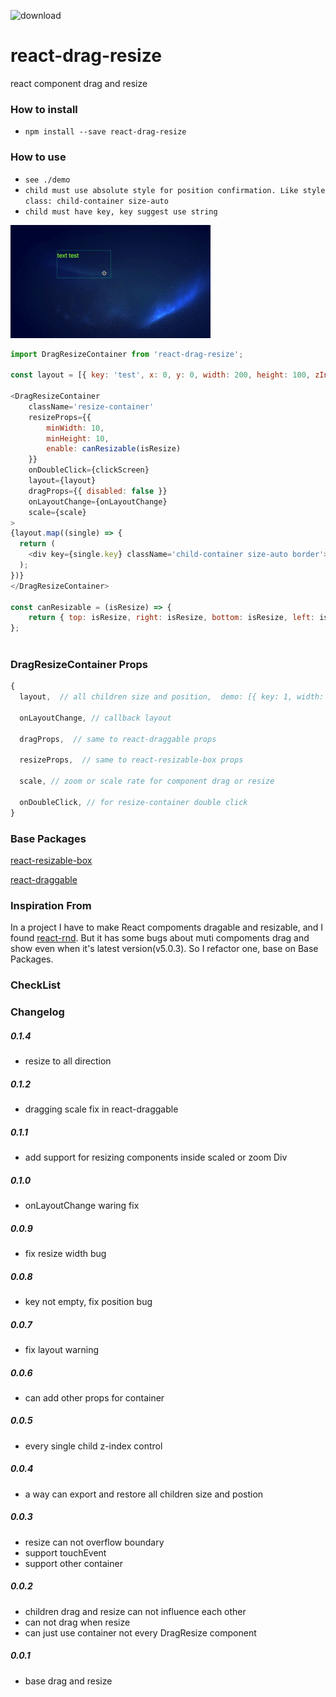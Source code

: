 ![download](https://img.shields.io/badge/download-700+/month-green.svg?longCache=true&style=plastic)
# react-drag-resize
react component drag and resize

### How to install
- `npm install --save react-drag-resize`

### How to use
- `see ./demo`
- `child must use absolute style for position confirmation. Like style class: child-container size-auto`
-  `child must have key, key suggest use string`

![demo](./demo/demo.gif)

```javascript
import DragResizeContainer from 'react-drag-resize';

const layout = [{ key: 'test', x: 0, y: 0, width: 200, height: 100, zIndex: 1 }]

<DragResizeContainer
    className='resize-container'
    resizeProps={{ 
        minWidth: 10, 
        minHeight: 10, 
        enable: canResizable(isResize) 
    }}
    onDoubleClick={clickScreen}
    layout={layout}
    dragProps={{ disabled: false }}
    onLayoutChange={onLayoutChange}
    scale={scale}
>
{layout.map((single) => {
  return (
    <div key={single.key} className='child-container size-auto border'>text test</div>
  );
})}
</DragResizeContainer>

const canResizable = (isResize) => {
    return { top: isResize, right: isResize, bottom: isResize, left: isResize, topRight: isResize, bottomRight: isResize, bottomLeft: isResize, topLeft: isResize };
};
  

```
### DragResizeContainer Props
```javascript
{
  layout,  // all children size and position,  demo: [{ key: 1, width: 100, height: 1000, x: 0, y: 0, zIndex: 1 } ]

  onLayoutChange, // callback layout

  dragProps,  // same to react-draggable props

  resizeProps,  // same to react-resizable-box props

  scale, // zoom or scale rate for component drag or resize

  onDoubleClick, // for resize-container double click
}
```

### Base Packages
[react-resizable-box](https://github.com/bokuweb/react-resizable-box)

[react-draggable](https://github.com/mzabriskie/react-draggable)

### Inspiration From

In a project I have to make React compoments dragable and resizable, and I found [react-rnd](https://github.com/bokuweb/react-rnd). But it has some bugs about muti compoments drag and show even when it's latest version(v5.0.3).
So I refactor one, base on Base Packages.

### CheckList

### Changelog
##### 0.1.4
* resize to all direction

##### 0.1.2
* dragging scale fix in react-draggable

##### 0.1.1
* add support for resizing components inside scaled or zoom Div

##### 0.1.0
* onLayoutChange waring fix

##### 0.0.9
* fix resize width bug

##### 0.0.8
* key not empty, fix position bug

##### 0.0.7
* fix layout warning

##### 0.0.6
* can add other props for container

##### 0.0.5
* every single child z-index control

##### 0.0.4
* a way can export and restore all children size and postion

##### 0.0.3
* resize can not overflow boundary
* support touchEvent
* support other container

##### 0.0.2
* children drag and resize can not influence each other
* can not drag when resize
* can just use container not every DragResize component

##### 0.0.1
* base drag and resize
